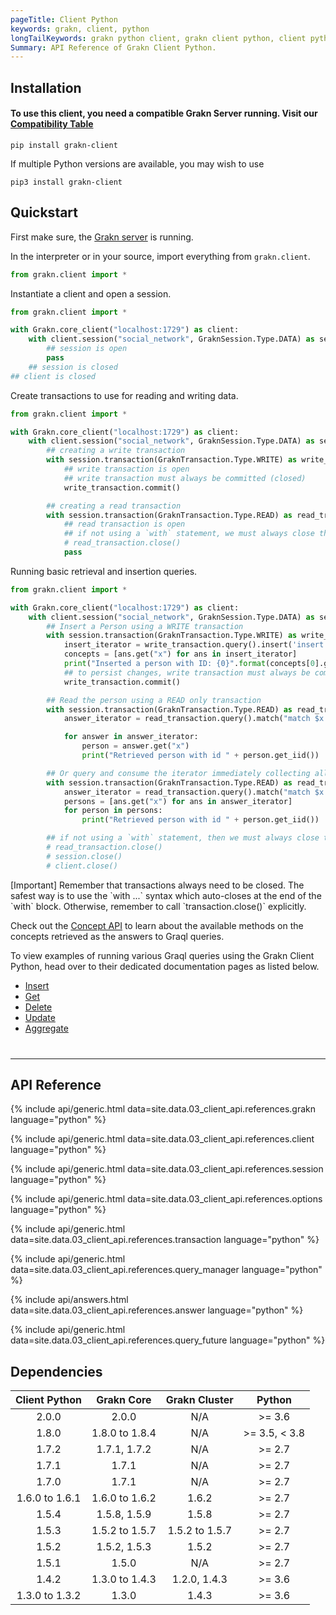 ```yaml
---
pageTitle: Client Python
keywords: grakn, client, python
longTailKeywords: grakn python client, grakn client python, client python, python client
Summary: API Reference of Grakn Client Python.
---
```

## Installation

#### To use this client, you need a compatible Grakn Server running. Visit our [Compatibility Table](#dependencies)


```
pip install grakn-client
```
If multiple Python versions are available, you may wish to use
```
pip3 install grakn-client
```

## Quickstart
First make sure, the [Grakn server](/docs/running-grakn/install-and-run#start-the-grakn-server) is running.

In the interpreter or in your source, import everything from `grakn.client`.

<!-- test-example social_network_python_client_a.py -->
```python
from grakn.client import *
```

Instantiate a client and open a session.

<!-- test-example social_network_python_client_b.py -->
```python
from grakn.client import *

with Grakn.core_client("localhost:1729") as client:
    with client.session("social_network", GraknSession.Type.DATA) as session:
        ## session is open
        pass
    ## session is closed
## client is closed
```

Create transactions to use for reading and writing data.

<!-- test-example social_network_python_client_c.py -->
```python
from grakn.client import *

with Grakn.core_client("localhost:1729") as client:
    with client.session("social_network", GraknSession.Type.DATA) as session:
        ## creating a write transaction
        with session.transaction(GraknTransaction.Type.WRITE) as write_transaction:
            ## write transaction is open
            ## write transaction must always be committed (closed)
            write_transaction.commit()

        ## creating a read transaction
        with session.transaction(GraknTransaction.Type.READ) as read_transaction:
            ## read transaction is open
            ## if not using a `with` statement, we must always close the read transaction like so
            # read_transaction.close()
            pass
```

Running basic retrieval and insertion queries.

<!-- test-example social_network_python_client_d.py -->
```python
from grakn.client import *

with Grakn.core_client("localhost:1729") as client:
    with client.session("social_network", GraknSession.Type.DATA) as session:
        ## Insert a Person using a WRITE transaction
        with session.transaction(GraknTransaction.Type.WRITE) as write_transaction:
            insert_iterator = write_transaction.query().insert('insert $x isa person, has email "x@email.com";')
            concepts = [ans.get("x") for ans in insert_iterator]
            print("Inserted a person with ID: {0}".format(concepts[0].get_iid()))
            ## to persist changes, write transaction must always be committed (closed)
            write_transaction.commit()

        ## Read the person using a READ only transaction
        with session.transaction(GraknTransaction.Type.READ) as read_transaction:
            answer_iterator = read_transaction.query().match("match $x isa person; get $x; limit 10;")

            for answer in answer_iterator:
                person = answer.get("x")
                print("Retrieved person with id " + person.get_iid())

        ## Or query and consume the iterator immediately collecting all the results
        with session.transaction(GraknTransaction.Type.READ) as read_transaction:
            answer_iterator = read_transaction.query().match("match $x isa person; get $x; limit 10;")
            persons = [ans.get("x") for ans in answer_iterator]
            for person in persons:
                print("Retrieved person with id " + person.get_iid())

        ## if not using a `with` statement, then we must always close the session and the read transaction
        # read_transaction.close()
        # session.close()
        # client.close()
```
<div class="note">
[Important]
Remember that transactions always need to be closed. The safest way is to use the `with ...` syntax which auto-closes at the end of the `with` block. Otherwise, remember to call `transaction.close()` explicitly.
</div>

Check out the [Concept API](../04-concept-api/00-overview.md) to learn about the available methods on the concepts retrieved as the answers to Graql queries.

To view examples of running various Graql queries using the Grakn Client Python, head over to their dedicated documentation pages as listed below.

- [Insert](../11-query/03-insert-query.md)
- [Get](../11-query/02-get-query.md)
- [Delete](../11-query/04-delete-query.md)
- [Update](../11-query/05-update-query.md)
- [Aggregate](../11-query/06-aggregate-query.md)

<hr style="margin-top: 40px;" />

## API Reference

{% include api/generic.html data=site.data.03_client_api.references.grakn language="python" %}

{% include api/generic.html data=site.data.03_client_api.references.client language="python" %}

{% include api/generic.html data=site.data.03_client_api.references.session language="python" %}

{% include api/generic.html data=site.data.03_client_api.references.options language="python" %}

{% include api/generic.html data=site.data.03_client_api.references.transaction language="python" %}

{% include api/generic.html data=site.data.03_client_api.references.query_manager language="python" %}

{% include api/answers.html data=site.data.03_client_api.references.answer language="python" %}

{% include api/generic.html data=site.data.03_client_api.references.query_future language="python" %}

## Dependencies

| Client Python  | Grakn Core                  | Grakn Cluster  | Python         |
| :------------: | :-------------------------: | :----------:   | :------------: |
| 2.0.0          | 2.0.0                       | N/A            | \>= 3.6        |
| 1.8.0          | 1.8.0 to 1.8.4              | N/A            | \>= 3.5, < 3.8 |
| 1.7.2          | 1.7.1, 1.7.2                | N/A            | \>= 2.7        |
| 1.7.1          | 1.7.1                       | N/A            | \>= 2.7        |      
| 1.7.0          | 1.7.1                       | N/A            | \>= 2.7        |
| 1.6.0 to 1.6.1 | 1.6.0 to 1.6.2              | 1.6.2          | \>= 2.7        |
| 1.5.4          | 1.5.8, 1.5.9                | 1.5.8          | \>= 2.7        |
| 1.5.3          | 1.5.2 to 1.5.7              | 1.5.2 to 1.5.7 | \>= 2.7        |
| 1.5.2          | 1.5.2, 1.5.3                | 1.5.2          | \>= 2.7        |
| 1.5.1          | 1.5.0                       | N/A            | \>= 2.7        |
| 1.4.2          | 1.3.0 to 1.4.3              | 1.2.0, 1.4.3   | \>= 3.6        |
| 1.3.0 to 1.3.2 | 1.3.0                       | 1.4.3          | \>= 3.6        |
